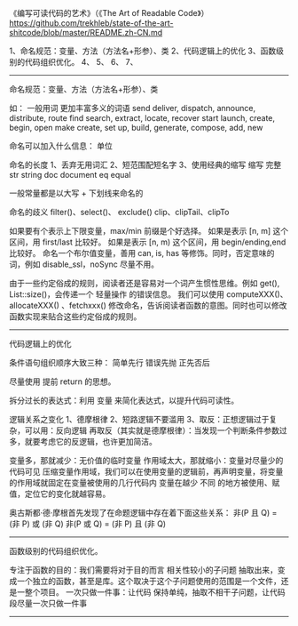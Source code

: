 《编写可读代码的艺术》（《The Art of Readable Code》）
https://github.com/trekhleb/state-of-the-art-shitcode/blob/master/README.zh-CN.md




1、命名规范：变量、方法（方法名+形参）、类
2、代码逻辑上的优化
3、函数级别的代码组织优化。
4、
5、
6、
7、




---------------------------------------------------------------------------------------------------------------------
命名规范：变量、方法（方法名+形参）、类

如：
一般用词	更加丰富多义的词语
send	deliver, dispatch, announce, distribute, route
find	search, extract, locate, recover
start	launch, create, begin, open
make	create, set up, build, generate, compose, add, new


命名可以加入什么信息：
单位


命名的长度
1、丢弃无用词汇
2、短范围配短名字
3、使用经典的缩写
    缩写	完整
    str	string
    doc	document
    eq	equal
    
一般常量都是以大写 + 下划线来命名的



命名的歧义
filter()、select()、 exclude()
clip、clipTail、clipTo

如果要有个表示上下限变量，max/min 前缀是个好选择。
如果是表示 [n, m] 这个区间，用 first/last 比较好。
如果是表示 [n, m) 这个区间，用 begin/ending,end 比较好。
命名一个布尔值变量，善用 can, is, has 等修饰。同时，否定意味的词，例如 disable_ssl，noSync 尽量不用。

由于一些约定俗成的规则，阅读者还是容易对一个词产生惯性思维。例如 get(), List::size()，会传递一个 轻量操作 的错误信息。
我们可以使用 computeXXX()、 allocateXXX() 、fetchxxx() 修改命名，告诉阅读者函数的意图。同时也可以修改函数实现来贴合这些约定俗成的规则。


---------------------------------------------------------------------------------------------------------------------

代码逻辑上的优化



条件语句组织顺序大致三种：
    简单先行
    错误先抛
    正先否后

尽量使用 提前 return 的思想。

拆分过长的表达式：利用 变量 来简化表达式，以提升代码可读性。

逻辑关系之变化
1、德摩根律
2、短路逻辑不要滥用
3、取反：正想逻辑过于复杂，可以用：反向逻辑 再取反（其实就是德摩根律）：当发现一个判断条件参数过多，就要考虑它的反逻辑，也许更加简洁。
                                     


变量多，那就减少：无价值的临时变量
作用域太大，那就缩小：变量对尽量少的代码可见 
压缩变量作用域，我们可以在使用变量的逻辑前，再声明变量，将变量的作用域就固定在变量被使用的几行代码内
变量在越少 不同 的地方被使用、赋值，定位它的变化就越容易。






奥古斯都·德·摩根首先发现了在命题逻辑中存在着下面这些关系：
非(P 且 Q) = (非 P) 或 (非 Q)
非(P 或 Q) = (非 P) 且 (非 Q)


---------------------------------------------------------------------------------------------------------------------
函数级别的代码组织优化。



专注于函数的目的：我们需要将对于目的而言 相关性较小的子问题 抽取出来，变成一个独立的函数，甚至是库。这个取决于这个子问题使用的范围是一个文件，还是一整个项目。
一次只做一件事：让代码 保持单纯，抽取不相干子问题，让代码段尽量一次只做一件事 










---------------------------------------------------------------------------------------------------------------------


